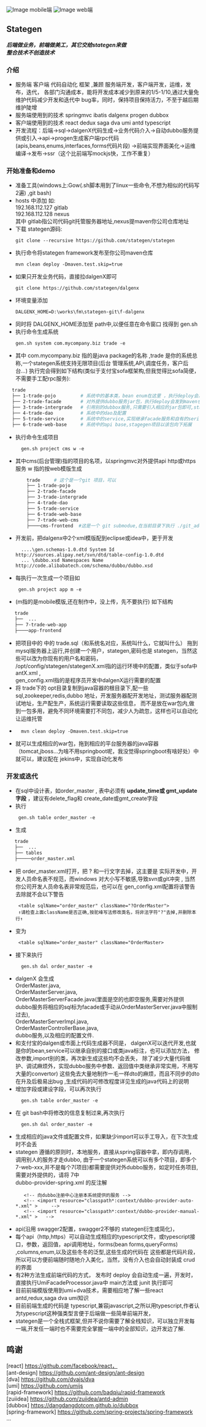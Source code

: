 ![Image](https://github.com/stategen/images/blob/master/stategenAppSnapshort.png)
mobile端
![Image](https://github.com/stategen/images/blob/master/stategenWebSnapShort1.png)
web端
## Stategen 
  ***后端做业务，前端做美工，其它交给stategen来做***   
  ***整合技术不创造技术***
### 介绍
  * 服务端 客户端 代码自动化 框架 ,兼顾 服务端开发，客户端开发，运维，发布，迭代，
  各部门沟通成本，能将开发成本减少到原来的1/5-1/10,通过大量免维护代码减少开发和迭代中 bug率，同时，保持项目保持活力，不至于越后期维护陡增
  * 服务端使用到的技术 springmvc ibatis dalgenx progen dubbox
  * 客户端使用到的技术 react dedux saga dva umi antd typescript
  * 开发流程：后端-&gt;sql-&gt;dalgenX代码生成-&gt;业务代码介入-&gt;自动dubbo服务提供或引入-&gt;api-&gt;progen生成客户端rpc代码(apis,beans,enums,interfaces,forms代码片段)
  -&gt;前端实现界面美化-&gt;运维编译-&gt;发布->ssr（这个比前端写mockjs快，工作不重复） 
  
### 开始准备和demo

  * 准备工具(windows上:Gow(.sh脚本用到了linux一些命令,不想为相似的代码写2遍) ,git bash)
  * hosts 中添加 如:   
              192.168.112.127 gitlab  
              192.168.112.128 nexus  
              其中 gitlab指公司代码git托管服务器地址,nexus提maven你公司仓库地址
  * 下载 stategen源码: 
     ```
     git clone --recursive https://github.com/stategen/stategen
 
  *  执行命令将stategen framework发布至你公司maven仓库  
     ````
     mvn clean deploy -Dmaven.test.skip=true
  *  如果只开发业务代码，直接拉dalgenX即可
     ```
     git clone https://github.com/stategen/dalgenx  
  *  环境变量添加 
     ````
     DALGENX_HOME=D:\works\fm\stategen-git\f-dalgenx
  *  同时将 DALGENX_HOME添加至 path中,以便任意在命令窗口 找得到 gen.sh
  *  执行命令生成系统 
     ```
     gen.sh system com.mycompany.biz trade -e 
  *  其中 com.mycompany.biz 指的是java package的名称 ,trade 是你的系统总称,一个stategen系统支持无限项目(后台
     管理系统,API,调度任务，客户后台...)
     执行完会得到如下结构(类似于支付宝sofa框架构,但我觉得比sofa简便，不需要手工配rpc服务):
  ```bash
    trade
    ├── 1-trade-pojo         # 系统中的基本类，bean enum在这里 ，执行deploy会发到maven仓库中
    ├── 2-trade-facade       # 对外提供dubbo服务jar包，执行deploy会发到maven仓库中
    ├── 3-trade-intergrade   # 引用别的dubbox服务,只需要引入相应的jar包即可,stategen对dubbo服务是自适应的,不需要写调用代码。执行deloy时该包及以下包均不会发布到maven仓库
    ├── 4-trade-dao          # 系统中的dao及配置
    ├── 5-trade-service      # 系统中的service,实现继承facade服务和自有的serivce 
    ├── 6-trade-web-base     # 系统中的api base,stagegen项目以该包向下拓展
  ```  
* 执行命令生成项目
  ```
    gen.sh project cms w -e 
* 其中cms(后台管理)指的项目的名项，以springmvc对外提供api http或https服务 w 指的按web模版生成
    
  ```bash
      trade     # 这个是一个git 项目，可以
      ├── 1-trade-pojo         
      ├── 2-trade-facade       
      ├── 3-trade-intergrade   
      ├── 4-trade-dao          
      ├── 5-trade-service      
      ├── 6-trade-web-base     
      ├── 7-trade-web-cms
      ├────cms-frontend  #这是一个 git submodue,在当前目录下执行 ./git_add_to_parent_as_sub.sh 也可手动添加至trade-git中,如需发布让服端单独开发 需置gitlab地址,只前端开始直接拉这个git地址就可以
* 开发前，把dalgenx中2个xml模版配到eclipse或idea中，更于开发
  ```
    ....\gen.schemas-1.0.dtd System Id http://sources.alipay.net/svn/dtd/table-config-1.0.dtd
    ... \dubbo.xsd Namespaces Name http://code.alibabatech.com/schema/dubbo/dubbo.xsd
  
* 每执行一次生成一个项目如
  ```
   gen.sh project app m -e  
*  (m指的是mobile模版,还在制作中，没上传，先不要执行) 如下结构
  ```bash
     trade   
     ├──  ...
     ├── 7-trade-web-app
     ├────app-frontend
  ``` 
 * 把项目中的 中的 trade.sql（和系统名对应，系统叫什么，它就叫什么） 拖到mysql服务器上运行,并创建一个用户，stategen,密码也是 stategen，当然这些可以改为你现有的用户名和密码，  
    /opt/config/stategen/stategenX.xml指的运行环境中的配置，类似于sofa中antX.xml ,    
    gen_config.xml指的是程序员开发中dalgenX运行需要的配置
 * 将 trade下的 opt目录复制到java容器的根目录下,配一些sql,zookeeper,redis,dubbo 地址，开发服务器配开发地址，测试服务器配测试地址，生产配生产，系统运行需要读取这些信息，
   而不是放在war包内,做到一包多用，避免不同环境需要打不同包，减少人为疏忽，这样也可以自动化让运维托管
 * 
   ```
     mvn clean deploy -Dmaven.test.skip=true 
 *  就可以生成相应的war包，拖到相应的平台服务器的java容器（tomcat,jboss...为啥不用springboot呢，我没觉得springboot有啥好处）中就可以，建议配在 jekins中，实现自动化发布  
### 开发或迭代
 * 在sql中设计表，如order_master , 表中必须有 **update_time或 gmt_update字段** ，建议有delete_flag和 create_date或gmt_create字段
 * 执行 
   ```
    gen.sh table order_master -e 
 *  生成 
   ```bash
      trade   
      ├──  ...
      ├── tables
      ├─────order_master.xml
   ``` 
  * 把 order_master.xml打开，把 ? 和一行文字去掉，这主要是 实际开发中，开发人员命名表不规范，而windows 对大小写不敏感,导致svn或git冲突 ,
     当然你公司开发人员命名表非常规范后，也可以在 gen_config.xml配置将该警告去除就不会以下警告  
     ```
      <table sqlName="order_master" className="?OrderMaster">  
      ↑请检查上面className是否正确,按驼峰写法修改类名，将非法字符"?"去掉,并删除本行↑  
     ``` 
  *  变为   
     ```
      <table sqlName="order_master" className="OrderMaster>  
  * 接下来执行 
    ``` 
      gen.sh dal order_master -e  
  * dalgenX 会生成   
      OrderMaster.java,   
      OrderMasterServer.java,   
      OrderMasterServerFacade.java(里面是空的也即空服务,需要对外提供dubbo服务将相应的sql标为facade或手动从OrderMasterServer.java中服制过去),   
      OrderMasterServerImpl.java,    
      OrderMasterControllerBase.java,    
      dubbo服务,以及相应的配置文件.    
  * 和支付宝的dalgen或市面上代码生成器不同是， dalgenX可以迭代开发,也就是你的bean,service可以继承自别的接口或类java标注，也可以添加方法，
    修改参数,import别的类，再次新生成这些均不会丢失，
    除了减少大量代码维护、调试麻烦外，实现dubbo服务中参数、返回值中类继承非常实用，不用写大量的convertor)
    这些免去大量地制作一毛一样dto的麻烦，而且不同步的dto在升及后极易出bug ,生成代码的可修改程度详见生成的java代码上的说明
  * 增加字段或建设字段，可以再次执行 
    ``` 
      gen.sh table order_master -e
  * 在 git bash中将修改的信息复制过来,再次执行 
    ``` 
      gen.sh dal order_master -e 
  * 生成相应的java文件或配置文件，如果缺少import可以手工导入，在下次生成时不会丢 
  * stategen 遵循的原则时，本地服务，直接从spring容器中拿，即内存调用，调用别人的服务才走dubbo,
    由于一个stategen系统可以有多个项目，即多个 7-web-xxx,并不是每个7(项目)都需要提供对外dubbo服务，如定时任务项目,需要对外提供的，请将 7中   
     dubbo-provider-spring.xml 的反注解  
     ```
        <!-- 向dubbo注册中心注册本系统提供的服务 -->     
        <!-- <import resource="classpath*:context/dubbo-provider-auto-*.xml" >     -->   
        <!-- <import resource="classpath*:context/dubbo-provider-manual-*.xml" >   -->    
  * api(沿用 swagger2配置，swagger2不够的 stategen衍生或简化)，
  * 每个api（http,https）可以自动生成相应的typescript文件，或typescript接口，参数，返回值，api调用地址，forms(bean forms,queryForms) ,columns,enum,以及这些冬冬的泛型,这些生成的代码在
    这些都是代码片段，所以可以方便前端随时随地介入美化，当然，没有介入也会自动封装成 crud的界面
  * 有2种方法生成前端代码的方式， 发布时 deploy 会自动生成一遍，开发时，直接执行UmiFacadeProcessor.java中 main方法或 junit 执行即可
  * 目前前端模版使用到umi+dva技术，需要相应地了解一些react antd,redux,saga dva umi知识
  * 目前前端生成的代码是 typescript,兼容javascript,之所以用typescript,作者认为typescript这种强类型言便于后端做一些简单前端开发，
  * stategen是一个全栈式框架,但并不说你需要了解全栈知识，可以独立开发每一端,开发任一端时也不需要完全掌握一端中的全部知识，边开发边了解.
          
  ## 鸣谢
   [react] https://github.com/facebook/react，   
   [ant-design] https://github.com/ant-design/ant-design   
   [dva] https://github.com/dvajs/dva   
   [umi] https://github.com/umijs   
   [rapid-framework] https://github.com/badqiu/rapid-framework    
   [zuiidea] https://github.com/zuiidea/antd-admin   
   [dubbox] https://dangdangdotcom.github.io/dubbox   
   [spring-framework] https://github.com/spring-projects/spring-framework   
   ...
